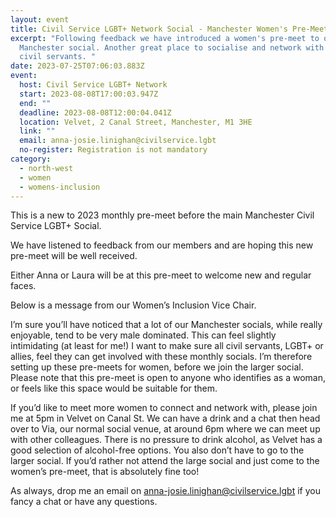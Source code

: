 ```yaml
---
layout: event
title: Civil Service LGBT+ Network Social - Manchester Women's Pre-Meet - August 2023
excerpt: "Following feedback we have introduced a women's pre-meet to our main
  Manchester social. Another great place to socialise and network with other
  civil servants. "
date: 2023-07-25T07:06:03.883Z
event:
  host: Civil Service LGBT+ Network
  start: 2023-08-08T17:00:03.947Z
  end: ""
  deadline: 2023-08-08T12:00:04.041Z
  location: Velvet, 2 Canal Street, Manchester, M1 3HE
  link: ""
  email: anna-josie.linighan@civilservice.lgbt
  no-register: Registration is not mandatory
category:
  - north-west
  - women
  - womens-inclusion
---
```

This is a new to 2023 monthly pre-meet before the main Manchester Civil Service LGBT+ Social.

We have listened to feedback from our members and are hoping this new pre-meet will be well received.

E﻿ither Anna or Laura will be at this pre-meet to welcome new and regular faces.

Below is a message from our Women’s Inclusion Vice Chair.

I’m sure you’ll have noticed that a lot of our Manchester socials, while really enjoyable, tend to be very male dominated. This can feel slightly intimidating (at least for me!) I want to make sure all civil servants, LGBT+ or allies, feel they can get involved with these monthly socials. I’m therefore setting up these pre-meets for women, before we join the larger social. Please note that this pre-meet is open to anyone who identifies as a woman, or feels like this space would be suitable for them.

If you’d like to meet more women to connect and network with, please join me at 5pm in Velvet on Canal St. We can have a drink and a chat then head over to Via, our normal social venue, at around 6pm where we can meet up with other colleagues. There is no pressure to drink alcohol, as Velvet has a good selection of alcohol-free options. You also don’t have to go to the larger social. If you’d rather not attend the large social and just come to the women’s pre-meet, that is absolutely fine too!

As always, drop me an email on anna-josie.linighan@civilservice.lgbt if you fancy a chat or have any questions.